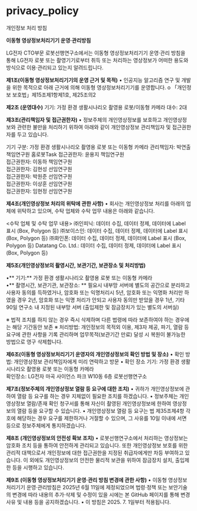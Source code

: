 # privacy_policy
개인정보 처리 방침

**이동형 영상정보처리기기 운영·관리방침**

LG전자 CTO부문 로봇선행연구소에서는 이동형 영상정보처리기기 운영·관리 방침을 통해 LG전자 로봇 또는 촬영기기로부터 취득 또는 처리하는 영상정보가 어떠한 용도와 방식으로 이용·관리되고 있는지 알려드립니다.

**제1조(이동형 영상정보처리기기의 운영 근거 및 목적)**
•	인공지능 알고리즘 연구 및 개발을 위한 목적으로 아래 근거에 의해 이동형 영상정보처리기기를 운영합니다.
o	「개인정보 보호법」제15조제1항제1호, 제25조의2

**제2조 (운영대수)**
기기: 가정 환경 생활시나리오 촬영용 로봇/이동형 카메라
대수: 2대


**제3조(관리책임자 및 접근권한자)**
•	정보주체의 개인영상정보를 보호하고 개인영상정보와 관련한 불만을 처리하기 위하여 아래와 같이 개인영상정보 관리책임자 및 접근권한자를 두고 있습니다.

기기 구분: 가정 환경 생활시나리오 촬영용 로봇 또는 이동형 카메라
관리책임자:	박연출	책임연구원	홈로봇Task	
접근권한자:	윤용지	책임연구원	
접근권한자:	이동하	책임연구원	
접근권한자:	김현성	선임연구원	
접근권한자:	박원준	선임연구원	
접근권한자:	이상훈	선임연구원	
접근권한자:	임현정	선임연구원	

**제4조(개인영상정보 처리의 위탁에 관한 사항)**
•	회사는 개인영상정보 처리를 아래의 업체에 위탁하고 있으며, 수탁 업체와 수탁 업무 내용은 아래와 같습니다.

<수탁 업체 및 수탁 업무 내용>
㈜인피닉:	  데이터 수집, 데이터 정제, 데이터에 Label 표시 (Box, Polygon 등)
㈜보이스인:	데이터 수집, 데이터 정제, 데이터에 Label 표시 (Box, Polygon 등)
㈜화인폰:	  데이터 수집, 데이터 정제, 데이터에 Label 표시 (Box, Polygon 등)
Datatang Co. Ltd.:	데이터 수집, 데이터 정제, 데이터에 Label 표시 (Box, Polygon 등)

**제5조(개인영상정보의 촬영시간, 보관기간, 보관장소 및 처리방법)**

•**	기기:** 가정 환경 생활시나리오 촬영용 로봇 또는 이동형 카메라 	
•**	촬영시간, 보관기관, 보관장소: **
필요시	내부망 서버에 별도의 공간으로 분리하고 사용자 동의를 득하였거나, 암호화 또는 익명처리시 5년,
암호화 또는 익명화 처리만 하였을 경우 2년,
암호화 또는 익명 처리가 안되고 사용자 동의만 받았을 경우 1년,
기타 90일	연구소 내 지정된 내부망 서버
(출입제한 및 잠금장치가 있는 별도의 서버실)

※	법적 조치를 하지 않는 경우 즉시 삭제하며 다른 법령에 따라 보존하여야 하는 경우에는 해당 기간동안 보존
※	처리방법: 개인정보의 목적외 이용, 제3자 제공, 파기, 열람 등 요구에 관한 사항을 기록 관리하며 업무목적(보관기간 만료) 달성 시 복원이 불가능한 방법으로 영구 삭제합니다.

**제6조(이동형 영상정보처리기기 운영자의 개인영상정보의 확인 방법 및 장소)**
•	확인 방법: 개인영상정보 관리책임자에게 미리 연락하고 방문
•	확인 장소
기기: 가정 환경 생활시나리오 촬영용 로봇 또는 이동형 카메라 	
확인장소: LG전자 마곡 사이언스 파크 W10동 6층 로봇선행연구소


**제7조(정보주체의 개인영상정보 열람 등 요구에 대한 조치)**
•	귀하가 개인영상정보에 관하여 열람 등 요구를 하는 경우 지체없이 필요한 조치를 하겠습니다.
•	정보주체는 개인영상정보 열람/존재 확인 청구서를 통해 자신이 촬영된 개인영상정보에 한하여 영상정보의 열람 등을 요구할 수 있습니다.
•	개인영상정보 열람 등 요구는 법 제35조제4항 각 호에 해당하는 경우 요구를 제한하거나 거절할 수 있으며, 그 사유를 10일 이내에 서면 등으로 정보주체에게 통지하겠습니다.

**제8조 (개인영상정보의 안전성 확보 조치)**
•	로봇선행연구소에서 처리하는 영상정보는 암호화 조치 등을 통하여 안전하게 관리되고 있습니다. 또한 개인영상정보 보호를 위한 관리적 대책으로서 개인정보에 대한 접근권한을 지정된 취급자에게만 차등 부여하고 있습니다. 이 외에도 개인영상정보의 안전한 물리적 보관을 위하여 잠금장치 설치, 출입제한 등을 시행하고 있습니다.

**제9조 (이동형 영상정보처리기기 운영·관리 방침 변경에 관한 사항)**
•	이동형 영상정보처리기기 운영·관리방침은 2025년 6월 11일에 제정되었으며 법령·정책 또는 보안기술의 변경에 따라 내용의 추가·삭제 및 수정이 있을 시에는 본 GitHub 페이지를 통해 변경사유 및 내용 등을 공지하겠습니다.
•	이 방침은 2025. 7. 1일부터 적용됩니다.
